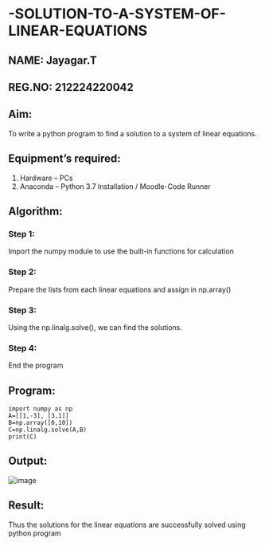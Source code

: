 # -SOLUTION-TO-A-SYSTEM-OF-LINEAR-EQUATIONS
## NAME: Jayagar.T
## REG.NO: 212224220042
## Aim:
To write a python program to find a solution to a system of linear equations.
## Equipment’s required:
1. 	Hardware – PCs
2. 	Anaconda – Python 3.7 Installation / Moodle-Code Runner
## Algorithm:
### Step 1: 
Import the numpy module to use the built-in functions for calculation
### Step 2: 
Prepare the lists from each linear equations and assign in np.array()
### Step 3: 
Using the np.linalg.solve(), we can find the solutions.
### Step 4: 
End the program
## Program:
```
import numpy as np
A=[[1,-3], [3,1]]
B=np.array([0,10])
C=np.linalg.solve(A,B)
print(C)
```
## Output:
![image](https://github.com/user-attachments/assets/1a1b898b-70c4-4739-9917-5e34de9e3b4a)

## Result: 
Thus the solutions for the linear equations are successfully solved using python program

